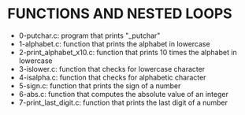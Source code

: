 # FUNCTIONS AND NESTED LOOPS

* 0-putchar.c: program that prints "_putchar"
* 1-alphabet.c: function that prints the alphabet in lowercase
* 2-print_alphabet_x10.c: function that prints 10 times the alphabet in lowercase
* 3-islower.c: function that checks for lowercase character
* 4-isalpha.c: function that checks for alphabetic character
* 5-sign.c: function that prints the sign of a number
* 6-abs.c: function that computes the absolute value of an integer
* 7-print_last_digit.c: function that prints the last digit of a number
